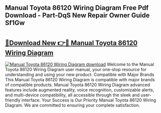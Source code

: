 ## Manual Toyota 86120 Wiring Diagram Free Pdf Download - Part-DqS New Repair Owner Guide Sf1Gw

# <h2><a href="http://dfleme.blite.top/?on=Manual+Toyota+86120+Wiring+Diagram">🔗Download New 👉🔴 Manual Toyota 86120 Wiring Diagram</a></h2>

[![Manual Toyota 86120 Wiring Diagram download](https://i.imgur.com/lujVjoI.png)](http://dfleme.blite.top/?on=Manual+Toyota+86120+Wiring+Diagram)
Welcome to the Manual Toyota 86120 Wiring Diagram user manual, your one-stop resource for understanding and using your new product. Compatible with Major Brands This Manual Toyota 86120 Wiring Diagram is compatible with major brands of compatible products. Manual Toyota 86120 Wiring Diagram advanced features include augmented reality, voice recognition, customizable alerts, and multi-device compatibility, all accessible through the sleek and user-friendly interface. Your Success is Our Priority Manual Toyota 86120 Wiring Diagram. We are committed to ensuring your complete satisfaction.
